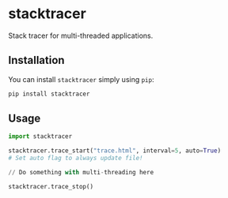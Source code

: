 # stacktracer

Stack tracer for multi-threaded applications.

## Installation

You can install ``stacktracer`` simply using ``pip``:
```bash
pip install stacktracer
```

## Usage

```python
import stacktracer

stacktracer.trace_start("trace.html", interval=5, auto=True)
# Set auto flag to always update file!

// Do something with multi-threading here

stacktracer.trace_stop()
```

